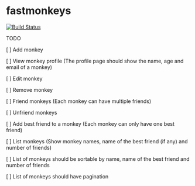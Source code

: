 fastmonkeys
===========

[![Build Status](https://travis-ci.org/deniscostadsc/fastmonkeys.png?branch=master)](https://travis-ci.org/deniscostadsc/fastmonkeys)

TODO

[ ] Add monkey

[ ] View monkey profile (The profile page should show the name, age and email of a monkey)

[ ] Edit monkey

[ ] Remove monkey

[ ] Friend monkeys (Each monkey can have multiple friends)

[ ] Unfriend monkeys

[ ] Add best friend to a monkey (Each monkey can only have one best friend)

[ ] List monkeys (Show monkey names, name of the best friend (if any) and number of friends)

[ ] List of monkeys should be sortable by name, name of the best friend and number of friends

[ ] List of monkeys should have pagination

